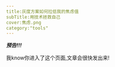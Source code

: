 ```yaml
---
title:灰度方案如何拉低我的焦虑值
subTitle:用技术拯救自己
cover:焦虑.png
category:"tools"
---
```


***预告!!!***

我know你进入了这个页面,文章会很快发出来!

